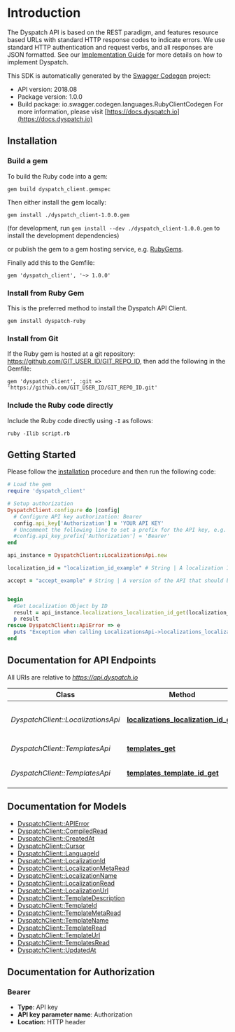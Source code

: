 # Introduction  

The Dyspatch API is based on the REST paradigm, and features resource based URLs with standard HTTP response codes to indicate errors. We use standard HTTP authentication and request verbs, and all responses are JSON formatted. See our [Implementation Guide](https://docs.dyspatch.io/development/implementing_dyspatch/) for more details on how to implement Dyspatch.

This SDK is automatically generated by the [Swagger Codegen](https://github.com/swagger-api/swagger-codegen) project:

- API version: 2018.08
- Package version: 1.0.0
- Build package: io.swagger.codegen.languages.RubyClientCodegen
For more information, please visit [https://docs.dyspatch.io](https://docs.dyspatch.io)

## Installation

### Build a gem

To build the Ruby code into a gem:

```shell
gem build dyspatch_client.gemspec
```

Then either install the gem locally:

```shell
gem install ./dyspatch_client-1.0.0.gem
```
(for development, run `gem install --dev ./dyspatch_client-1.0.0.gem` to install the development dependencies)

or publish the gem to a gem hosting service, e.g. [RubyGems](https://rubygems.org/).

Finally add this to the Gemfile:

    gem 'dyspatch_client', '~> 1.0.0'

### Install from Ruby Gem

This is the preferred method to install the Dyspatch API Client.

```shell
gem install dyspatch-ruby
```

### Install from Git

If the Ruby gem is hosted at a git repository: https://github.com/GIT_USER_ID/GIT_REPO_ID, then add the following in the Gemfile:

    gem 'dyspatch_client', :git => 'https://github.com/GIT_USER_ID/GIT_REPO_ID.git'

### Include the Ruby code directly

Include the Ruby code directly using `-I` as follows:

```shell
ruby -Ilib script.rb
```

## Getting Started

Please follow the [installation](#installation) procedure and then run the following code:
```ruby
# Load the gem
require 'dyspatch_client'

# Setup authorization
DyspatchClient.configure do |config|
  # Configure API key authorization: Bearer
  config.api_key['Authorization'] = 'YOUR API KEY'
  # Uncomment the following line to set a prefix for the API key, e.g. 'Bearer' (defaults to nil)
  #config.api_key_prefix['Authorization'] = 'Bearer'
end

api_instance = DyspatchClient::LocalizationsApi.new

localization_id = "localization_id_example" # String | A localization ID

accept = "accept_example" # String | A version of the API that should be used for the request. For example, to use version \"2018.08\", set the value to \"application/vnd.dyspatch.2018.08+json\"


begin
  #Get Localization Object by ID
  result = api_instance.localizations_localization_id_get(localization_id, accept)
  p result
rescue DyspatchClient::ApiError => e
  puts "Exception when calling LocalizationsApi->localizations_localization_id_get: #{e}"
end

```

## Documentation for API Endpoints

All URIs are relative to *https://api.dyspatch.io*

Class | Method | HTTP request | Description
------------ | ------------- | ------------- | -------------
*DyspatchClient::LocalizationsApi* | [**localizations_localization_id_get**](docs/LocalizationsApi.md#localizations_localization_id_get) | **GET** /localizations/{localizationId} | Get Localization Object by ID
*DyspatchClient::TemplatesApi* | [**templates_get**](docs/TemplatesApi.md#templates_get) | **GET** /templates | List Templates
*DyspatchClient::TemplatesApi* | [**templates_template_id_get**](docs/TemplatesApi.md#templates_template_id_get) | **GET** /templates/{templateId} | Get Template by ID


## Documentation for Models

 - [DyspatchClient::APIError](docs/APIError.md)
 - [DyspatchClient::CompiledRead](docs/CompiledRead.md)
 - [DyspatchClient::CreatedAt](docs/CreatedAt.md)
 - [DyspatchClient::Cursor](docs/Cursor.md)
 - [DyspatchClient::LanguageId](docs/LanguageId.md)
 - [DyspatchClient::LocalizationId](docs/LocalizationId.md)
 - [DyspatchClient::LocalizationMetaRead](docs/LocalizationMetaRead.md)
 - [DyspatchClient::LocalizationName](docs/LocalizationName.md)
 - [DyspatchClient::LocalizationRead](docs/LocalizationRead.md)
 - [DyspatchClient::LocalizationUrl](docs/LocalizationUrl.md)
 - [DyspatchClient::TemplateDescription](docs/TemplateDescription.md)
 - [DyspatchClient::TemplateId](docs/TemplateId.md)
 - [DyspatchClient::TemplateMetaRead](docs/TemplateMetaRead.md)
 - [DyspatchClient::TemplateName](docs/TemplateName.md)
 - [DyspatchClient::TemplateRead](docs/TemplateRead.md)
 - [DyspatchClient::TemplateUrl](docs/TemplateUrl.md)
 - [DyspatchClient::TemplatesRead](docs/TemplatesRead.md)
 - [DyspatchClient::UpdatedAt](docs/UpdatedAt.md)


## Documentation for Authorization


### Bearer

- **Type**: API key
- **API key parameter name**: Authorization
- **Location**: HTTP header

